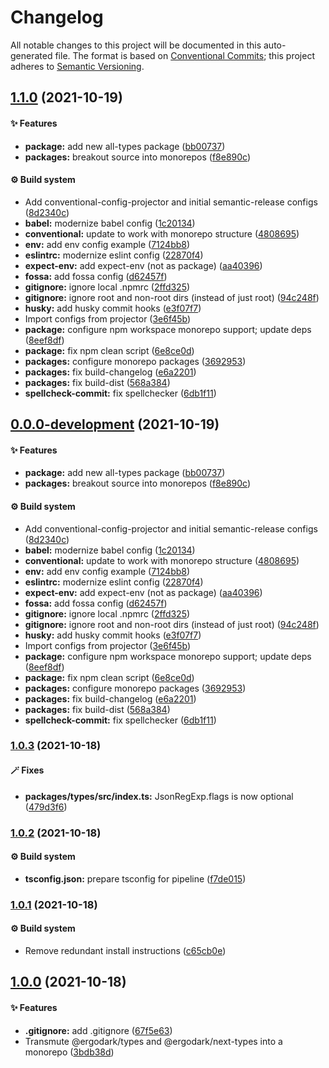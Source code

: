 # Changelog

All notable changes to this project will be documented in this auto-generated
file. The format is based on [Conventional Commits][30]; this project adheres to
[Semantic Versioning][31].

## [1.1.0][32] (2021-10-19)

#### ✨ Features

- **package:** add new all-types package ([bb00737][2])
- **packages:** breakout source into monorepos ([f8e890c][3])

#### ⚙️ Build system

- Add conventional-config-projector and initial semantic-release configs
  ([8d2340c][4])
- **babel:** modernize babel config ([1c20134][5])
- **conventional:** update to work with monorepo structure ([4808695][6])
- **env:** add env config example ([7124bb8][7])
- **eslintrc:** modernize eslint config ([22870f4][8])
- **expect-env:** add expect-env (not as package) ([aa40396][9])
- **fossa:** add fossa config ([d62457f][10])
- **gitignore:** ignore local .npmrc ([2ffd325][11])
- **gitignore:** ignore root and non-root dirs (instead of just root)
  ([94c248f][12])
- **husky:** add husky commit hooks ([e3f07f7][13])
- Import configs from projector ([3e6f45b][14])
- **package:** configure npm workspace monorepo support; update deps
  ([8eef8df][15])
- **package:** fix npm clean script ([6e8ce0d][16])
- **packages:** configure monorepo packages ([3692953][17])
- **packages:** fix build-changelog ([e6a2201][18])
- **packages:** fix build-dist ([568a384][19])
- **spellcheck-commit:** fix spellchecker ([6db1f11][20])

## [0.0.0-development][1] (2021-10-19)

#### ✨ Features

- **package:** add new all-types package ([bb00737][2])
- **packages:** breakout source into monorepos ([f8e890c][3])

#### ⚙️ Build system

- Add conventional-config-projector and initial semantic-release configs
  ([8d2340c][4])
- **babel:** modernize babel config ([1c20134][5])
- **conventional:** update to work with monorepo structure ([4808695][6])
- **env:** add env config example ([7124bb8][7])
- **eslintrc:** modernize eslint config ([22870f4][8])
- **expect-env:** add expect-env (not as package) ([aa40396][9])
- **fossa:** add fossa config ([d62457f][10])
- **gitignore:** ignore local .npmrc ([2ffd325][11])
- **gitignore:** ignore root and non-root dirs (instead of just root)
  ([94c248f][12])
- **husky:** add husky commit hooks ([e3f07f7][13])
- Import configs from projector ([3e6f45b][14])
- **package:** configure npm workspace monorepo support; update deps
  ([8eef8df][15])
- **package:** fix npm clean script ([6e8ce0d][16])
- **packages:** configure monorepo packages ([3692953][17])
- **packages:** fix build-changelog ([e6a2201][18])
- **packages:** fix build-dist ([568a384][19])
- **spellcheck-commit:** fix spellchecker ([6db1f11][20])

### [1.0.3][21] (2021-10-18)

#### 🪄 Fixes

- **packages/types/src/index.ts:** JsonRegExp.flags is now optional
  ([479d3f6][22])

### [1.0.2][23] (2021-10-18)

#### ⚙️ Build system

- **tsconfig.json:** prepare tsconfig for pipeline ([f7de015][24])

### [1.0.1][25] (2021-10-18)

#### ⚙️ Build system

- Remove redundant install instructions ([c65cb0e][26])

## [1.0.0][27] (2021-10-18)

#### ✨ Features

- **.gitignore:** add .gitignore ([67f5e63][28])
- Transmute @ergodark/types and @ergodark/next-types into a monorepo
  ([3bdb38d][29])

[1]:
  https://github.com/Xunnamius/typescript-utils/compare/types@1.0.3...types@0.0.0-development
[2]:
  https://github.com/Xunnamius/typescript-utils/commit/bb00737a6b11e041836bb85f30ceadd8196cc1b6
[3]:
  https://github.com/Xunnamius/typescript-utils/commit/f8e890cb7b60726f9fb416653cb81a43dfb98e54
[4]:
  https://github.com/Xunnamius/typescript-utils/commit/8d2340c4bc9af4282fe7e78679ad296bedd15f65
[5]:
  https://github.com/Xunnamius/typescript-utils/commit/1c201343df5d01a95cae187b0c3b496c7678adf3
[6]:
  https://github.com/Xunnamius/typescript-utils/commit/48086952bb3570b03812e3eb8f607a3ca27d4229
[7]:
  https://github.com/Xunnamius/typescript-utils/commit/7124bb819c6f6aeac861ff88c054edd470f04c45
[8]:
  https://github.com/Xunnamius/typescript-utils/commit/22870f4c65ffd8eafeaacf201912951dc62abec0
[9]:
  https://github.com/Xunnamius/typescript-utils/commit/aa40396f4cda8ec6b983e2bf423fef95b0660cd5
[10]:
  https://github.com/Xunnamius/typescript-utils/commit/d62457f26654d6e275b3415675c535c4d014e13e
[11]:
  https://github.com/Xunnamius/typescript-utils/commit/2ffd325268043b775e67bb2e0a561c44d1e45e24
[12]:
  https://github.com/Xunnamius/typescript-utils/commit/94c248f245f753b98c44e5f72955735aa958b81c
[13]:
  https://github.com/Xunnamius/typescript-utils/commit/e3f07f73f7a39cc7d897a7507c793620afe6c006
[14]:
  https://github.com/Xunnamius/typescript-utils/commit/3e6f45b73b6af25af008c542bbb0bdc2a544d186
[15]:
  https://github.com/Xunnamius/typescript-utils/commit/8eef8df98bb7539d105b91b6d254b78f56ca6f86
[16]:
  https://github.com/Xunnamius/typescript-utils/commit/6e8ce0d0a945a5ff4c65c9400df387b51197af11
[17]:
  https://github.com/Xunnamius/typescript-utils/commit/3692953ca8156babf7b1e7584e042bc09820bce6
[18]:
  https://github.com/Xunnamius/typescript-utils/commit/e6a2201cea079bf34e9c2ef8d7fed216ea7911ca
[19]:
  https://github.com/Xunnamius/typescript-utils/commit/568a38492bace0662e89082bc32bfd4ebbc1d528
[20]:
  https://github.com/Xunnamius/typescript-utils/commit/6db1f11391d869949f480d367d3312eddc3c5eb7
[21]:
  https://github.com/Xunnamius/typescript-utils/compare/types@1.0.2...types@1.0.3
[22]:
  https://github.com/Xunnamius/typescript-utils/commit/479d3f6e974f5646505e0fa7c41ae99360873002
[23]:
  https://github.com/Xunnamius/typescript-utils/compare/types@1.0.1...types@1.0.2
[24]:
  https://github.com/Xunnamius/typescript-utils/commit/f7de015b99cd4c0156f3187e53b9eb06a5985721
[25]:
  https://github.com/Xunnamius/typescript-utils/compare/types@1.0.0...types@1.0.1
[26]:
  https://github.com/Xunnamius/typescript-utils/commit/c65cb0e7604b52f7484ed3399a37dbac3a9b2e8f
[27]:
  https://github.com/Xunnamius/typescript-utils/compare/67f5e63863018babf847f4bbf21960b91eb1e7b8...types@1.0.0
[28]:
  https://github.com/Xunnamius/typescript-utils/commit/67f5e63863018babf847f4bbf21960b91eb1e7b8
[29]:
  https://github.com/Xunnamius/typescript-utils/commit/3bdb38d8bd7979b8b9dbb8f2639aa1349468d660
[30]: https://conventionalcommits.org
[31]: https://semver.org
[32]:
  https://github.com/Xunnamius/typescript-utils/compare/types@1.0.3...types@1.1.0
